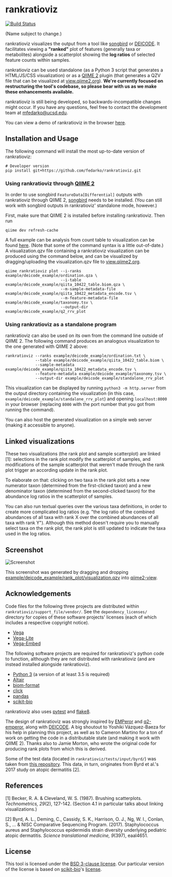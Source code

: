 # rankratioviz
[![Build Status](https://travis-ci.org/fedarko/rankratioviz.svg?branch=master)](https://travis-ci.org/fedarko/rankratioviz)

(Name subject to change.)

rankratioviz visualizes the output from a tool like
[songbird](https://github.com/mortonjt/songbird) or
[DEICODE](https://github.com/biocore/DEICODE). It facilitates viewing
a __"ranked"__ plot of features (generally taxa or metabolites) alongside
a scatterplot showing the __log ratios__ of selected feature counts within samples.

rankratioviz can be used standalone (as a Python 3 script that generates a
HTML/JS/CSS visualization) or as a [QIIME 2](https://qiime2.org/) plugin (that generates a QZV file that can be visualized at [view.qiime2.org](https://view.qiime2.org/)).
**We're
currently focused on restructuring the tool's codebase, so please bear with us as
we make these enhancements available.**

rankratioviz is still being developed, so backwards-incompatible changes might
occur. If you have any questions, feel free to contact the development team at
[mfedarko@ucsd.edu](mailto:mfedarko@ucsd.edu).

You can view a demo of rankratioviz in the browser [here](https://fedarko.github.io/rrv/).

## Installation and Usage

The following command will install the most up-to-date version of rankratioviz:
```
# Developer version
pip install git+https://github.com/fedarko/rankratioviz.git
```

### Using rankratioviz through [QIIME 2](https://qiime2.org/)

In order to use songbird `FeatureData[Differential]` outputs with rankratioviz
through QIIME 2, [songbird](https://github.com/mortonjt/songbird/) needs to be
installed. (You can still work with songbird outputs in rankratioviz'
standalone mode, however.)

First, make sure that QIIME 2 is installed before installing rankratioviz.
Then run

```
qiime dev refresh-cache
```

A full example can be analysis from count table to visualization can be found
[here](https://github.com/fedarko/rankratioviz/blob/master/example/deicode_all.ipynb).
(Note that some of the command syntax is a little out-of-date.)
A visualization.qzv file containing a rankratioviz visualization
can be produced using the command below, and can be visualized by dragging/uploading
the visualization.qzv file to
[view.qiime2.org](https://view.qiime2.org/).

```
qiime rankratioviz plot --i-ranks example/deicode_example/ordination.qza \
                        --i-table example/deicode_example/qiita_10422_table.biom.qza \
                        --m-sample-metadata-file example/deicode_example/qiita_10422_metadata_encode.tsv \
                        --m-feature-metadata-file example/deicode_example/taxonomy.tsv \
                        --output-dir example/deicode_example/q2_rrv_plot
```

### Using rankratioviz as a standalone program

rankratioviz can also be used on its own from the command line outside of QIIME 2.
The following command produces an analogous visualization to the one generated
with QIIME 2 above:

```
rankratioviz --ranks example/deicode_example/ordination.txt \
             --table example/deicode_example/qiita_10422_table.biom \
             --sample-metadata example/deicode_example/qiita_10422_metadata_encode.tsv \
             --feature-metadata example/deicode_example/taxonomy.tsv \
             --output-dir example/deicode_example/standalone_rrv_plot
```

This visualization can be displayed by running `python3 -m http.server` from
the output directory containing the visualization (in this case,
`example/deicode_example/standalone_rrv_plot`) and opening `localhost:8000` in
your browser (replacing `8000` with the port number that you got from running
the command).

You can also host the generated visualization on a simple web server (making it
accessible to anyone).

## Linked visualizations
These two visualizations (the rank plot and sample scatterplot) are linked [1]:
selections in the rank plot modify the scatterplot of samples, and
modifications of the sample scatterplot that weren't made through the rank plot
trigger an according update in the rank plot.

To elaborate on that: clicking on two taxa in the rank plot sets a new
numerator taxon (determined from the first-clicked taxon) and a new denominator
taxon (determined from the second-clicked taxon) for the abundance log ratios
in the scatterplot of samples.

You can also run textual queries over the various taxa definitions, in order to
create more complicated log ratios
(e.g. "the log ratio of the combined abundances of all
taxa with rank X over the combined abundances of all taxa with rank Y").
Although this method doesn't require you to manually select taxa on the rank
plot, the rank plot is still updated to indicate the taxa used in the log
ratios.

## Screenshot

![Screenshot](https://github.com/cameronmartino/rankratioviz/blob/master/screenshots/genera.png)

This screenshot was generated by dragging and dropping [example/deicode_example/rank_plot/visualization.qzv](https://github.com/cameronmartino/rankratioviz/blob/master/example/deicode_example/rank_plot/visualization.qzv) into [qiime2-view](https://view.qiime2.org/).

## Acknowledgements

Code files for the following three projects are distributed within
`rankratioviz/support_file/vendor/`.
See the `dependency_licenses/` directory for copies of these software projects'
licenses (each of which includes a respective copyright notice).
- [Vega](https://vega.github.io/vega/)
- [Vega-Lite](https://vega.github.io/vega-lite/)
- [Vega-Embed](https://github.com/vega/vega-embed)

The following software projects are required for rankratioviz's python code
to function, although they are not distributed with rankratioviz (and are
instead installed alongside rankratioviz).
- [Python 3](https://www.python.org/) (a version of at least 3.5 is required)
- [Altair](https://altair-viz.github.io/)
- [biom-format](http://biom-format.org/)
- [click](https://palletsprojects.com/p/click/)
- [pandas](https://pandas.pydata.org/)
- [scikit-bio](http://scikit-bio.org/)

rankratioviz also uses [pytest](https://docs.pytest.org/en/latest/) and
[flake8](http://flake8.pycqa.org/en/latest/).

The design of rankratioviz was strongly inspired by
[EMPeror](https://github.com/biocore/emperor) and
[q2-emperor](https://github.com/qiime2/q2-emperor/), along with
[DEICODE](https://github.com/biocore/DEICODE). A big shoutout to
Yoshiki Vázquez-Baeza for his help in planning this project, as well as to
Cameron Martino for a ton of work on getting the code in a distributable state
(and making it work with QIIME 2). Thanks also to Jamie Morton, who wrote the
original code for producing rank plots from which this is derived.

Some of the test data (located in `rankratioviz/tests/input/byrd/`) was taken
from [this repository](https://github.com/knightlab-analyses/reference-frames).
This data, in turn, originates from Byrd et al.'s 2017 study on atopic
dermatitis [2].

## References

[1] Becker, R. A. & Cleveland, W. S. (1987). Brushing scatterplots. _Technometrics, 29_(2), 127-142. (Section 4.1 in particular talks about linking visualizations.)

[2] Byrd, A. L., Deming, C., Cassidy, S. K., Harrison, O. J., Ng, W. I., Conlan, S., ... & NISC Comparative Sequencing Program. (2017). Staphylococcus aureus and Staphylococcus epidermidis strain diversity underlying pediatric atopic dermatitis. _Science translational medicine, 9_(397), eaal4651.

## License

This tool is licensed under the [BSD 3-clause license](https://en.wikipedia.org/wiki/BSD_licenses#3-clause_license_(%22BSD_License_2.0%22,_%22Revised_BSD_License%22,_%22New_BSD_License%22,_or_%22Modified_BSD_License%22)).
Our particular version of the license is based on [scikit-bio](https://github.com/biocore/scikit-bio)'s [license](https://github.com/biocore/scikit-bio/blob/master/COPYING.txt).
